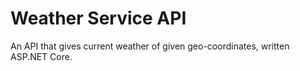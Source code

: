 # Weather Service API

An API that gives current weather of given geo-coordinates, written ASP.NET Core.
